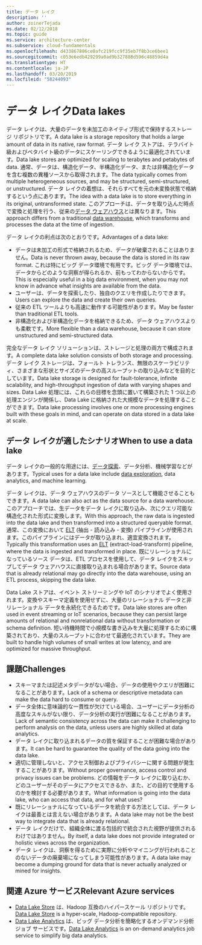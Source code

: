 ```yaml
---
title: データ レイク
description: ''
author: zoinerTejada
ms.date: 02/12/2018
ms.topic: guide
ms.service: architecture-center
ms.subservice: cloud-fundamentals
ms.openlocfilehash: d433867886ce0afc219fcc9f35eb7f8b3ce6bee1
ms.sourcegitcommit: c053e6edb429299a0ad9b327888d596c48859d4a
ms.translationtype: HT
ms.contentlocale: ja-JP
ms.lasthandoff: 03/20/2019
ms.locfileid: "58244093"
---
```

# <a name="data-lakes"></a><span data-ttu-id="e47b8-102">データ レイク</span><span class="sxs-lookup"><span data-stu-id="e47b8-102">Data lakes</span></span>

<span data-ttu-id="e47b8-103">データ レイクは、大量のデータを未加工のネイティブ形式で保持するストレージ リポジトリです。</span><span class="sxs-lookup"><span data-stu-id="e47b8-103">A data lake is a storage repository that holds a large amount of data in its native, raw format.</span></span> <span data-ttu-id="e47b8-104">データ レイク ストアは、テラバイト級およびペタバイト級のデータにスケーリングできるように最適化されています。</span><span class="sxs-lookup"><span data-stu-id="e47b8-104">Data lake stores are optimized for scaling to terabytes and petabytes of data.</span></span> <span data-ttu-id="e47b8-105">通常、データは、構造化データ、半構造化データ、または非構造化データを含む複数の異種ソースから取得されます。</span><span class="sxs-lookup"><span data-stu-id="e47b8-105">The data typically comes from multiple heterogeneous sources, and may be structured, semi-structured, or unstructured.</span></span> <span data-ttu-id="e47b8-106">データ レイクの着想は、それらすべてを元の未変換状態で格納するという点にあります。</span><span class="sxs-lookup"><span data-stu-id="e47b8-106">The idea with a data lake is to store everything in its original, untransformed state.</span></span> <span data-ttu-id="e47b8-107">このアプローチは、データを取り込んだ時点で変換と処理を行う、従来の[データ ウェアハウス](../relational-data/data-warehousing.md)とは異なります。</span><span class="sxs-lookup"><span data-stu-id="e47b8-107">This approach differs from a traditional [data warehouse](../relational-data/data-warehousing.md), which transforms and processes the data at the time of ingestion.</span></span>

<span data-ttu-id="e47b8-108">データ レイクの利点は次のとおりです。</span><span class="sxs-lookup"><span data-stu-id="e47b8-108">Advantages of a data lake:</span></span>

- <span data-ttu-id="e47b8-109">データは未加工の形式で格納されるため、データが破棄されることはありません。</span><span class="sxs-lookup"><span data-stu-id="e47b8-109">Data is never thrown away, because the data is stored in its raw format.</span></span> <span data-ttu-id="e47b8-110">これは特にビッグ データ環境で有用です。ビッグ データ環境では、データからどのような洞察が得られるか、前もってわからないからです。</span><span class="sxs-lookup"><span data-stu-id="e47b8-110">This is especially useful in a big data environment, when you may not know in advance what insights are available from the data.</span></span>
- <span data-ttu-id="e47b8-111">ユーザーは、データを探索したり、独自のクエリを作成したりできます。</span><span class="sxs-lookup"><span data-stu-id="e47b8-111">Users can explore the data and create their own queries.</span></span>
- <span data-ttu-id="e47b8-112">従来の ETL ツールよりも高速に動作する可能性があります。</span><span class="sxs-lookup"><span data-stu-id="e47b8-112">May be faster than traditional ETL tools.</span></span>
- <span data-ttu-id="e47b8-113">非構造化および半構造化データを格納できるため、データ ウェアハウスよりも柔軟です。</span><span class="sxs-lookup"><span data-stu-id="e47b8-113">More flexible than a data warehouse, because it can store unstructured and semi-structured data.</span></span>

<span data-ttu-id="e47b8-114">完全なデータ レイク ソリューションは、ストレージと処理の両方で構成されます。</span><span class="sxs-lookup"><span data-stu-id="e47b8-114">A complete data lake solution consists of both storage and processing.</span></span> <span data-ttu-id="e47b8-115">データ レイク ストレージは、フォールト トレランス、無限のスケーラビリティ、さまざまな形状とサイズのデータ​​の高スループットの取り込みなどを目的としています。</span><span class="sxs-lookup"><span data-stu-id="e47b8-115">Data lake storage is designed for fault-tolerance, infinite scalability, and high-throughput ingestion of data with varying shapes and sizes.</span></span> <span data-ttu-id="e47b8-116">Data Lake 処理には、これらの目標を念頭に置いて構築された 1 つ以上の処理エンジンが関係し、Data Lake に格納された大規模なデータを処理することができます。</span><span class="sxs-lookup"><span data-stu-id="e47b8-116">Data lake processing involves one or more processing engines built with these goals in mind, and can operate on data stored in a data lake at scale.</span></span>

## <a name="when-to-use-a-data-lake"></a><span data-ttu-id="e47b8-117">データ レイクが適したシナリオ</span><span class="sxs-lookup"><span data-stu-id="e47b8-117">When to use a data lake</span></span>

<span data-ttu-id="e47b8-118">データ レイクの一般的な用途には、[データ探索](./interactive-data-exploration.md)、データ分析、機械学習などがあります。</span><span class="sxs-lookup"><span data-stu-id="e47b8-118">Typical uses for a data lake include [data exploration](./interactive-data-exploration.md), data analytics, and machine learning.</span></span>

<span data-ttu-id="e47b8-119">データ レイクは、データ ウェアハウスのデータ ソースとして機能させることもできます。</span><span class="sxs-lookup"><span data-stu-id="e47b8-119">A data lake can also act as the data source for a data warehouse.</span></span> <span data-ttu-id="e47b8-120">このアプローチでは、生データをデータ レイクに取り込み、次にクエリ可能な構造化された形式に変換します。</span><span class="sxs-lookup"><span data-stu-id="e47b8-120">With this approach, the raw data is ingested into the data lake and then transformed into a structured queryable format.</span></span> <span data-ttu-id="e47b8-121">通常、この変換において [ELT](../relational-data/etl.md#extract-load-and-transform-elt) (抽出 - 読み込み - 変換) パイプラインが使用されます。このパイプラインにはデータが取り込まれ、適宜変換されます。</span><span class="sxs-lookup"><span data-stu-id="e47b8-121">Typically this transformation uses an [ELT](../relational-data/etl.md#extract-load-and-transform-elt) (extract-load-transform) pipeline, where the data is ingested and transformed in place.</span></span> <span data-ttu-id="e47b8-122">既にリレーショナルになっているソース データは、ETL プロセスを使用して、データ レイクをスキップしてデータ ウェアハウスに直接取り込まれる場合があります。</span><span class="sxs-lookup"><span data-stu-id="e47b8-122">Source data that is already relational may go directly into the data warehouse, using an ETL process, skipping the data lake.</span></span>

<span data-ttu-id="e47b8-123">Data Lake ストアは、イベント ストリーミングや IoT のシナリオでよく使用されます。変換やスキーマ定義を使用せずに、大量のリレーショナル データと非リレーショナル データを永続化できるためです。</span><span class="sxs-lookup"><span data-stu-id="e47b8-123">Data lake stores are often used in event streaming or IoT scenarios, because they can persist large amounts of relational and nonrelational data without transformation or schema definition.</span></span> <span data-ttu-id="e47b8-124">短い待機時間で小規模な書き込みを大量に処理するために構築されており、大量のスループットに合わせて最適化されています。</span><span class="sxs-lookup"><span data-stu-id="e47b8-124">They are built to handle high volumes of small writes at low latency, and are optimized for massive throughput.</span></span>

## <a name="challenges"></a><span data-ttu-id="e47b8-125">課題</span><span class="sxs-lookup"><span data-stu-id="e47b8-125">Challenges</span></span>

- <span data-ttu-id="e47b8-126">スキーマまたは記述メタデータがない場合、データの使用やクエリが困難になることがあります。</span><span class="sxs-lookup"><span data-stu-id="e47b8-126">Lack of a schema or descriptive metadata can make the data hard to consume or query.</span></span>
- <span data-ttu-id="e47b8-127">データ全体に意味論的な一貫性が欠けている場合、ユーザーにデータ分析の高度なスキルがない限り、データ分析の実行が困難になることがあります。</span><span class="sxs-lookup"><span data-stu-id="e47b8-127">Lack of semantic consistency across the data can make it challenging to perform analysis on the data, unless users are highly skilled at data analytics.</span></span>
- <span data-ttu-id="e47b8-128">データ レイクに取り込まれるデータの質を保証することが困難な場合があります。</span><span class="sxs-lookup"><span data-stu-id="e47b8-128">It can be hard to guarantee the quality of the data going into the data lake.</span></span>
- <span data-ttu-id="e47b8-129">適切に管理しないと、アクセス制御およびプライバシーに関する問題が発生することがあります。</span><span class="sxs-lookup"><span data-stu-id="e47b8-129">Without proper governance, access control and privacy issues can be problems.</span></span> <span data-ttu-id="e47b8-130">どの情報をデータ レイクに取り込むか、どのユーザーがそのデータにアクセスできるか、また、どの目的で使用するのかを検討する必要があります。</span><span class="sxs-lookup"><span data-stu-id="e47b8-130">What information is going into the data lake, who can access that data, and for what uses?</span></span>
- <span data-ttu-id="e47b8-131">既にリレーショナルになっているデータを統合する方法としては、データ レイクは最善とは言えない場合があります。</span><span class="sxs-lookup"><span data-stu-id="e47b8-131">A data lake may not be the best way to integrate data that is already relational.</span></span>
- <span data-ttu-id="e47b8-132">データ レイクだけで、組織全体に渡る包括的で統合された視野が提供されるわけではありません。</span><span class="sxs-lookup"><span data-stu-id="e47b8-132">By itself, a data lake does not provide integrated or holistic views across the organization.</span></span>
- <span data-ttu-id="e47b8-133">データ レイクは、洞察を得るために実際に分析やマイニングが行われることのないデータの廃棄場になってしまう可能性があります。</span><span class="sxs-lookup"><span data-stu-id="e47b8-133">A data lake may become a dumping ground for data that is never actually analyzed or mined for insights.</span></span>

## <a name="relevant-azure-services"></a><span data-ttu-id="e47b8-134">関連 Azure サービス</span><span class="sxs-lookup"><span data-stu-id="e47b8-134">Relevant Azure services</span></span>

- <span data-ttu-id="e47b8-135">[Data Lake Store](/azure/data-lake-store/) は、Hadoop 互換のハイパースケール リポジトリです。</span><span class="sxs-lookup"><span data-stu-id="e47b8-135">[Data Lake Store](/azure/data-lake-store/) is a hyper-scale, Hadoop-compatible repository.</span></span>
- <span data-ttu-id="e47b8-136">[Data Lake Analytics](/azure/data-lake-analytics/) は、ビッグ データ分析を簡略化するオンデマンド分析ジョブ サービスです。</span><span class="sxs-lookup"><span data-stu-id="e47b8-136">[Data Lake Analytics](/azure/data-lake-analytics/) is an on-demand analytics job service to simplify big data analytics.</span></span>
